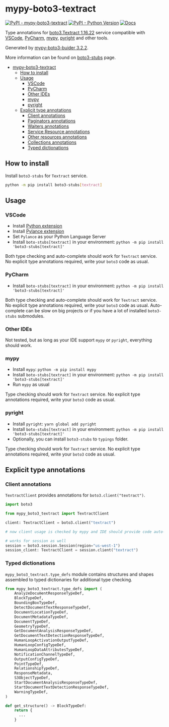 # mypy-boto3-textract

[![PyPI - mypy-boto3-textract](https://img.shields.io/pypi/v/mypy-boto3-textract.svg?color=blue)](https://pypi.org/project/mypy-boto3-textract)
[![PyPI - Python Version](https://img.shields.io/pypi/pyversions/mypy-boto3-textract.svg?color=blue)](https://pypi.org/project/mypy-boto3-textract)
[![Docs](https://img.shields.io/readthedocs/mypy-boto3-builder.svg?color=blue)](https://mypy-boto3-builder.readthedocs.io/)

Type annotations for
[boto3.Textract 1.16.22](https://boto3.amazonaws.com/v1/documentation/api/1.16.22/reference/services/textract.html#Textract) service
compatible with
[VSCode](https://code.visualstudio.com/),
[PyCharm](https://www.jetbrains.com/pycharm/),
[mypy](https://github.com/python/mypy),
[pyright](https://github.com/microsoft/pyright)
and other tools.

Generated by [mypy-boto3-buider 3.2.2](https://github.com/vemel/mypy_boto3_builder).

More information can be found on [boto3-stubs](https://pypi.org/project/boto3-stubs/) page.

- [mypy-boto3-textract](#mypy-boto3-textract)
  - [How to install](#how-to-install)
  - [Usage](#usage)
    - [VSCode](#vscode)
    - [PyCharm](#pycharm)
    - [Other IDEs](#other-ides)
    - [mypy](#mypy)
    - [pyright](#pyright)
  - [Explicit type annotations](#explicit-type-annotations)
    - [Client annotations](#client-annotations)
    - [Paginators annotations](#paginators-annotations)
    - [Waiters annotations](#waiters-annotations)
    - [Service Resource annotations](#service-resource-annotations)
    - [Other resources annotations](#other-resources-annotations)
    - [Collections annotations](#collections-annotations)
    - [Typed dictionations](#typed-dictionations)

## How to install

Install `boto3-stubs` for `Textract` service.

```bash
python -m pip install boto3-stubs[textract]
```

## Usage

### VSCode

- Install [Python extension](https://marketplace.visualstudio.com/items?itemName=ms-python.python)
- Install [Pylance extension](https://marketplace.visualstudio.com/items?itemName=ms-python.vscode-pylance)
- Set `Pylance` as your Python Language Server
- Install `boto-stubs[textract]` in your environment: `python -m pip install 'boto3-stubs[textract]'`

Both type checking and auto-complete should work for `Textract` service.
No explicit type annotations required, write your `boto3` code as usual.

### PyCharm

- Install `boto-stubs[textract]` in your environment: `python -m pip install 'boto3-stubs[textract]'`

Both type checking and auto-complete should work for `Textract` service.
No explicit type annotations required, write your `boto3` code as usual.
Auto-complete can be slow on big projects or if you have a lot of installed `boto3-stubs` submodules.

### Other IDEs

Not tested, but as long as your IDE support `mypy` or `pyright`, everything should work.

### mypy

- Install `mypy`: `python -m pip install mypy`
- Install `boto-stubs[textract]` in your environment: `python -m pip install 'boto3-stubs[textract]'`
- Run `mypy` as usual

Type checking should work for `Textract` service.
No explicit type annotations required, write your `boto3` code as usual.

### pyright

- Install `pyright`: `yarn global add pyright`
- Install `boto-stubs[textract]` in your environment: `python -m pip install 'boto3-stubs[textract]'`
- Optionally, you can install `boto3-stubs` to `typings` folder.

Type checking should work for `Textract` service.
No explicit type annotations required, write your `boto3` code as usual.

## Explicit type annotations

### Client annotations

`TextractClient` provides annotations for `boto3.client("textract")`.

```python
import boto3

from mypy_boto3_textract import TextractClient

client: TextractClient = boto3.client("textract")

# now client usage is checked by mypy and IDE should provide code auto-complete

# works for session as well
session = boto3.session.Session(region="us-west-1")
session_client: TextractClient = session.client("textract")
```








### Typed dictionations

`mypy_boto3_textract.type_defs` module contains structures and shapes assembled
to typed dictionaries for additional type checking.

```python
from mypy_boto3_textract.type_defs import (
    AnalyzeDocumentResponseTypeDef,
    BlockTypeDef,
    BoundingBoxTypeDef,
    DetectDocumentTextResponseTypeDef,
    DocumentLocationTypeDef,
    DocumentMetadataTypeDef,
    DocumentTypeDef,
    GeometryTypeDef,
    GetDocumentAnalysisResponseTypeDef,
    GetDocumentTextDetectionResponseTypeDef,
    HumanLoopActivationOutputTypeDef,
    HumanLoopConfigTypeDef,
    HumanLoopDataAttributesTypeDef,
    NotificationChannelTypeDef,
    OutputConfigTypeDef,
    PointTypeDef,
    RelationshipTypeDef,
    ResponseMetadata,
    S3ObjectTypeDef,
    StartDocumentAnalysisResponseTypeDef,
    StartDocumentTextDetectionResponseTypeDef,
    WarningTypeDef,
)

def get_structure() -> BlockTypeDef:
    return {
      ...
    }
```
